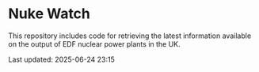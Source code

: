 # Nuke Watch

This repository includes code for retrieving the latest information available on the output of EDF nuclear power plants in the UK.

Last updated: 2025-06-24 23:15